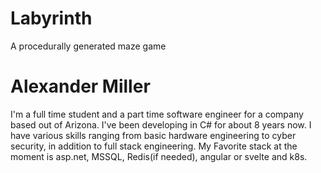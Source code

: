# Labyrinth
A procedurally generated maze game


# Alexander Miller
I'm a full time student and a part time software engineer for a company based out of Arizona. I've been developing in C# for about 8 years now. I have various skills ranging from basic hardware engineering to cyber security, in addition to full stack engineering. My Favorite stack at the moment is asp.net, MSSQL, Redis(if needed), angular or svelte and k8s.
